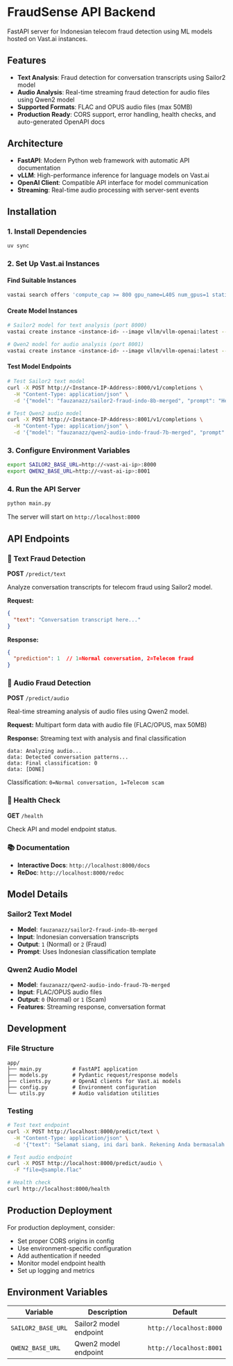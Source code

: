 # FraudSense API Backend

FastAPI server for Indonesian telecom fraud detection using ML models hosted on Vast.ai instances.

## Features

- **Text Analysis**: Fraud detection for conversation transcripts using Sailor2 model
- **Audio Analysis**: Real-time streaming fraud detection for audio files using Qwen2 model
- **Supported Formats**: FLAC and OPUS audio files (max 50MB)
- **Production Ready**: CORS support, error handling, health checks, and auto-generated OpenAPI docs

## Architecture

- **FastAPI**: Modern Python web framework with automatic API documentation
- **vLLM**: High-performance inference for language models on Vast.ai
- **OpenAI Client**: Compatible API interface for model communication
- **Streaming**: Real-time audio processing with server-sent events

## Installation

### 1. Install Dependencies
```bash
uv sync
```

### 2. Set Up Vast.ai Instances

#### Find Suitable Instances
```bash
vastai search offers 'compute_cap >= 800 gpu_name=L40S num_gpus=1 static_ip=true direct_port_count > 1 cuda_vers >= 12.4 inet_up>=800 inet_down>=800' -o 'dph+'
```

#### Create Model Instances
```bash
# Sailor2 model for text analysis (port 8000)
vastai create instance <instance-id> --image vllm/vllm-openai:latest --env '-p 8000:8000' --disk 64 --args --model fauzanazz/sailor2-fraud-indo-8b-merged

# Qwen2 model for audio analysis (port 8001) 
vastai create instance <instance-id> --image vllm/vllm-openai:latest --env '-p 8001:8000' --disk 64 --args --model fauzanazz/qwen2-audio-indo-fraud-7b-merged
```

#### Test Model Endpoints
```bash
# Test Sailor2 text model
curl -X POST http://<Instance-IP-Address>:8000/v1/completions \
  -H "Content-Type: application/json" \
  -d '{"model": "fauzanazz/sailor2-fraud-indo-8b-merged", "prompt": "Hello, how are you?", "max_tokens": 50}'

# Test Qwen2 audio model  
curl -X POST http://<Instance-IP-Address>:8001/v1/completions \
  -H "Content-Type: application/json" \
  -d '{"model": "fauzanazz/qwen2-audio-indo-fraud-7b-merged", "prompt": "Hello, how are you?", "max_tokens": 50}'
```

### 3. Configure Environment Variables

```bash
export SAILOR2_BASE_URL=http://<vast-ai-ip>:8000
export QWEN2_BASE_URL=http://<vast-ai-ip>:8001
```

### 4. Run the API Server

```bash
python main.py
```

The server will start on `http://localhost:8000`

## API Endpoints

### 📝 Text Fraud Detection
**POST** `/predict/text`

Analyze conversation transcripts for telecom fraud using Sailor2 model.

**Request:**
```json
{
  "text": "Conversation transcript here..."
}
```

**Response:**
```json
{
  "prediction": 1  // 1=Normal conversation, 2=Telecom fraud
}
```

### 🎵 Audio Fraud Detection  
**POST** `/predict/audio`

Real-time streaming analysis of audio files using Qwen2 model.

**Request:** Multipart form data with audio file (FLAC/OPUS, max 50MB)

**Response:** Streaming text with analysis and final classification
```
data: Analyzing audio...
data: Detected conversation patterns...
data: Final classification: 0
data: [DONE]
```

Classification: `0=Normal conversation, 1=Telecom scam`

### 🏥 Health Check
**GET** `/health`

Check API and model endpoint status.

### 📚 Documentation
- **Interactive Docs**: `http://localhost:8000/docs`
- **ReDoc**: `http://localhost:8000/redoc`

## Model Details

### Sailor2 Text Model
- **Model**: `fauzanazz/sailor2-fraud-indo-8b-merged`
- **Input**: Indonesian conversation transcripts
- **Output**: `1` (Normal) or `2` (Fraud)
- **Prompt**: Uses Indonesian classification template

### Qwen2 Audio Model
- **Model**: `fauzanazz/qwen2-audio-indo-fraud-7b-merged`  
- **Input**: FLAC/OPUS audio files
- **Output**: `0` (Normal) or `1` (Scam)
- **Features**: Streaming response, conversation format

## Development

### File Structure
```
app/
├── main.py          # FastAPI application
├── models.py        # Pydantic request/response models
├── clients.py       # OpenAI clients for Vast.ai models  
├── config.py        # Environment configuration
└── utils.py         # Audio validation utilities
```

### Testing
```bash
# Test text endpoint
curl -X POST http://localhost:8000/predict/text \
  -H "Content-Type: application/json" \
  -d '{"text": "Selamat siang, ini dari bank. Rekening Anda bermasalah."}'

# Test audio endpoint
curl -X POST http://localhost:8000/predict/audio \
  -F "file=@sample.flac"

# Health check
curl http://localhost:8000/health
```

## Production Deployment

For production deployment, consider:
- Set proper CORS origins in config
- Use environment-specific configuration
- Add authentication if needed  
- Monitor model endpoint health
- Set up logging and metrics

## Environment Variables

| Variable | Description | Default |
|----------|-------------|---------|
| `SAILOR2_BASE_URL` | Sailor2 model endpoint | `http://localhost:8000` |
| `QWEN2_BASE_URL` | Qwen2 model endpoint | `http://localhost:8001` |